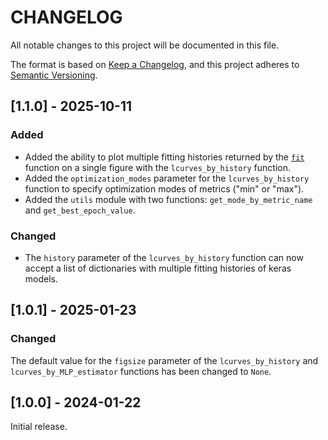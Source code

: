 # CHANGELOG

All notable changes to this project will be documented in this file.

The format is based on [Keep a Changelog](https://keepachangelog.com/en/1.1.0/), and this project adheres to [Semantic Versioning](https://semver.org/).

## [1.1.0] - 2025-10-11

### Added

- Added the ability to plot multiple fitting histories returned by the [`fit`](https://keras.io/api/models/model_training_apis/#fit-method) function on a single figure with the `lcurves_by_history` function.
- Added the `optimization_modes` parameter for the `lcurves_by_history` function to specify optimization modes of metrics ("min" or "max").
- Added the `utils` module with two functions: `get_mode_by_metric_name` and `get_best_epoch_value`.

### Changed

- The `history` parameter of the `lcurves_by_history` function can now accept a list of dictionaries with multiple fitting histories of keras models.

## [1.0.1] - 2025-01-23

### Changed

The default value for the `figsize` parameter of the `lcurves_by_history` and `lcurves_by_MLP_estimator` functions has been changed to `None`.

## [1.0.0] - 2024-01-22

Initial release.

